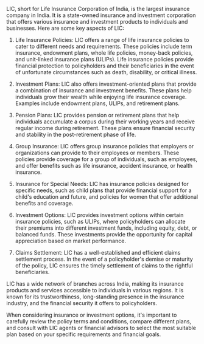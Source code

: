 LIC, short for Life Insurance Corporation of India, is the largest insurance company in India. It is a state-owned insurance and investment corporation that offers various insurance and investment products to individuals and businesses. Here are some key aspects of LIC:

1. Life Insurance Policies: LIC offers a range of life insurance policies to cater to different needs and requirements. These policies include term insurance, endowment plans, whole life policies, money-back policies, and unit-linked insurance plans (ULIPs). Life insurance policies provide financial protection to policyholders and their beneficiaries in the event of unfortunate circumstances such as death, disability, or critical illness.

2. Investment Plans: LIC also offers investment-oriented plans that provide a combination of insurance and investment benefits. These plans help individuals grow their wealth while enjoying life insurance coverage. Examples include endowment plans, ULIPs, and retirement plans.

3. Pension Plans: LIC provides pension or retirement plans that help individuals accumulate a corpus during their working years and receive regular income during retirement. These plans ensure financial security and stability in the post-retirement phase of life.

4. Group Insurance: LIC offers group insurance policies that employers or organizations can provide to their employees or members. These policies provide coverage for a group of individuals, such as employees, and offer benefits such as life insurance, accident insurance, or health insurance.

5. Insurance for Special Needs: LIC has insurance policies designed for specific needs, such as child plans that provide financial support for a child's education and future, and policies for women that offer additional benefits and coverage.

6. Investment Options: LIC provides investment options within certain insurance policies, such as ULIPs, where policyholders can allocate their premiums into different investment funds, including equity, debt, or balanced funds. These investments provide the opportunity for capital appreciation based on market performance.

7. Claims Settlement: LIC has a well-established and efficient claims settlement process. In the event of a policyholder's demise or maturity of the policy, LIC ensures the timely settlement of claims to the rightful beneficiaries.

LIC has a wide network of branches across India, making its insurance products and services accessible to individuals in various regions. It is known for its trustworthiness, long-standing presence in the insurance industry, and the financial security it offers to policyholders.

When considering insurance or investment options, it's important to carefully review the policy terms and conditions, compare different plans, and consult with LIC agents or financial advisors to select the most suitable plan based on your specific requirements and financial goals.
